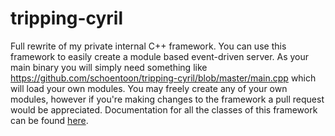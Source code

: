 tripping-cyril
==============

Full rewrite of my private internal C++ framework. You can use this framework to easily create a module based event-driven server. As your main binary you will simply need something like https://github.com/schoentoon/tripping-cyril/blob/master/main.cpp which will load your own modules. You may freely create any of your own modules, however if you're making changes to the framework a pull request would be appreciated. Documentation for all the classes of this framework can be found [here](http://schoentoon.github.io/tripping-cyril/).
